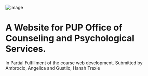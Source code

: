 ![image](https://github.com/httcg/web-form-project/assets/74289318/37b5c427-0a2d-4ce7-96b6-65a037a4d714)


# A Website for PUP Office of Counseling and Psychological Services.
In Partial Fulfillment of the course web development. 
Submitted by Ambrocio, Angelica and Gustilo, Hanah Trexie
